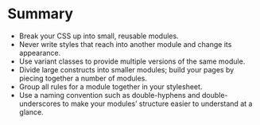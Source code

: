 # Summary
- Break your CSS up into small, reusable modules.
- Never write styles that reach into another module and change its appearance.
- Use variant classes to provide multiple versions of the same module.
- Divide large constructs into smaller modules; build your pages by piecing
together a number of modules.
- Group all rules for a module together in your stylesheet.
- Use a naming convention such as double-hyphens and double-underscores to
make your modules’ structure easier to understand at a glance.